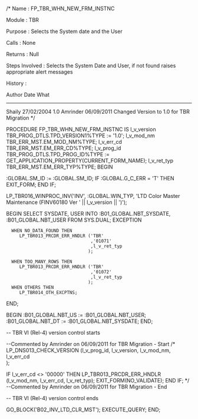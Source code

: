 /*
   Name           :  FP_TBR_WHN_NEW_FRM_INSTNC
   
   Module         :  TBR

   Purpose        :  Selects the System date and the User
                     
   Calls          :  None
                   
   Returns        :  Null

   Steps Involved :  Selects the System Date and User, if not found raises appropriate 
                     alert messages
                  
   History        :

   Author          Date               What
   ------          ----               ----
   Shaily          27/02/2004         1.0
   Amrinder				 06/09/2011         Changed Version to 1.0 for TBR Migration
*/

PROCEDURE FP_TBR_WHN_NEW_FRM_INSTNC IS
   l_v_version      TBR_PROG_DTLS.TPD_VERSION1%TYPE := '1.0';
   l_v_mod_nm       TBR_ERR_MST.EM_MOD_NM%TYPE;
   l_v_err_cd       TBR_ERR_MST.EM_ERR_CD%TYPE;
   l_v_prog_id      TBR_PROG_DTLS.TPD_PROG_ID%TYPE := GET_APPLICATION_PROPERTY(CURRENT_FORM_NAME);
   l_v_ret_typ      TBR_ERR_MST.EM_ERR_TYP%TYPE;
BEGIN

   :GLOBAL.SM_ID := :GLOBAL.SM_ID;
   IF :GLOBAL.G_C_ERR = 'T' THEN
      EXIT_FORM;
   END IF;

   LP_TBR016_WINPROC_INV('INV', :GLOBAL.WIN_TYP, 'LTD Color Master Maintenance (FINV60180 Ver ' || l_v_version || ')');

   BEGIN
      SELECT  SYSDATE, 
              USER
      INTO    :B01_GLOBAL.NBT_SYSDATE, 
              :B01_GLOBAL.NBT_USER
      FROM    SYS.DUAL;
   EXCEPTION
   
      WHEN NO_DATA_FOUND THEN
         LP_TBR013_PRCDR_ERR_HNDLR ('TBR'
                                    ,'01071'
                                    ,l_v_ret_typ
                                   );
   
      WHEN TOO_MANY_ROWS THEN
         LP_TBR013_PRCDR_ERR_HNDLR ('TBR'
                                    ,'01072'
                                    ,l_v_ret_typ
                                   );
      WHEN OTHERS THEN
         LP_TBR014_OTH_EXCPTNS;
   END;

   BEGIN
      :B01_GLOBAL.NBT_US := :B01_GLOBAL.NBT_USER;
      :B01_GLOBAL.NBT_DT := :B01_GLOBAL.NBT_SYSDATE;
   END;
   
   -- TBR VI (Rel-4) version control  starts 

   --Commented by Amrinder on 06/09/2011 for TBR Migration - Start
   /*
   LP_DNS013_CHECK_VERSION (l_v_prog_id,
                            l_v_version,
                            l_v_mod_nm,
                            l_v_err_cd  
                           );
                              
   IF l_v_err_cd <> '00000' THEN
      LP_TBR013_PRCDR_ERR_HNDLR (l_v_mod_nm, l_v_err_cd, l_v_ret_typ);
      EXIT_FORM(NO_VALIDATE);
   END IF;
   */
   --Commented by Amrinder on 06/09/2011 for TBR Migration - End
   
   -- TBR VI (Rel-4) version control  ends

   GO_BLOCK('B02_INV_LTD_CLR_MST');
   EXECUTE_QUERY;
END;

